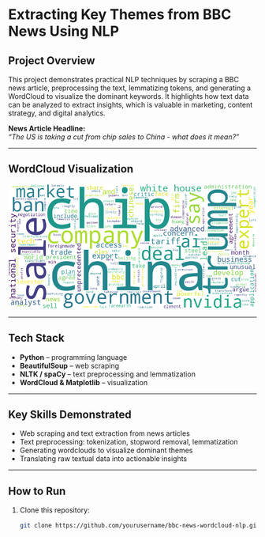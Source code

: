 # Extracting Key Themes from BBC News Using NLP

## Project Overview
This project demonstrates practical NLP techniques by scraping a BBC news article, preprocessing the text, lemmatizing tokens, and generating a WordCloud to visualize the dominant keywords. It highlights how text data can be analyzed to extract insights, which is valuable in marketing, content strategy, and digital analytics.

**News Article Headline:**  
*“The US is taking a cut from chip sales to China - what does it mean?”*

---

## WordCloud Visualization
![WordCloud of BBC News](wordcloud.png)

---

## Tech Stack
- **Python** – programming language
- **BeautifulSoup** – web scraping
- **NLTK / spaCy** – text preprocessing and lemmatization
- **WordCloud & Matplotlib** – visualization

---

## Key Skills Demonstrated
- Web scraping and text extraction from news articles
- Text preprocessing: tokenization, stopword removal, lemmatization
- Generating wordclouds to visualize dominant themes
- Translating raw textual data into actionable insights

---

## How to Run
1. Clone this repository:  
   ```bash
   git clone https://github.com/yourusername/bbc-news-wordcloud-nlp.git
